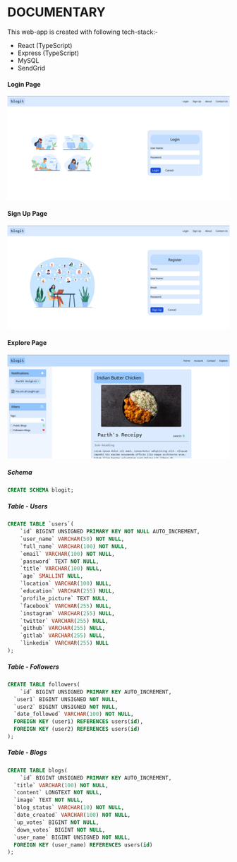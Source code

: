 # DOCUMENTARY

This web-app is created with following tech-stack:-

- React (TypeScript)
- Express (TypeScript)
- MySQL
- SendGrid

#### Login Page

![Login Page](./frontend/public/LoginPage.png)

#### Sign Up Page

![Sign Up Page](./frontend/public/SignUpPage.png)

#### Explore Page

![Explore Page](./frontend/public/ExplorePage.png)

##### Schema

```sql
CREATE SCHEMA blogit;
```

##### Table - Users

```sql
CREATE TABLE `users`(
    `id` BIGINT UNSIGNED PRIMARY KEY NOT NULL AUTO_INCREMENT,
    `user_name` VARCHAR(50) NOT NULL,
    `full_name` VARCHAR(100) NOT NULL,
    `email` VARCHAR(100) NOT NULL,
    `password` TEXT NOT NULL,
    `title` VARCHAR(100) NULL,
    `age` SMALLINT NULL,
    `location` VARCHAR(100) NULL,
    `education` VARCHAR(255) NULL,
    `profile_picture` TEXT NULL,
    `facebook` VARCHAR(255) NULL,
    `instagram` VARCHAR(255) NULL,
    `twitter` VARCHAR(255) NULL,
    `github` VARCHAR(255) NULL,
    `gitlab` VARCHAR(255) NULL,
    `linkedin` VARCHAR(255) NULL
);
```

##### Table - Followers

```sql
CREATE TABLE followers(
	`id` BIGINT UNSIGNED PRIMARY KEY AUTO_INCREMENT,
  `user1` BIGINT UNSIGNED NOT NULL,
  `user2` BIGINT UNSIGNED NOT NULL,
  `date_followed` VARCHAR(100) NOT NULL,
  FOREIGN KEY (user1) REFERENCES users(id),
  FOREIGN KEY (user2) REFERENCES users(id)
);
```

##### Table - Blogs

```sql
CREATE TABLE blogs(
	`id` BIGINT UNSIGNED PRIMARY KEY AUTO_INCREMENT,
  `title` VARCHAR(100) NOT NULL,
  `content` LONGTEXT NOT NULL,
  `image` TEXT NOT NULL,
  `blog_status` VARCHAR(10) NOT NULL,
  `date_created` VARCHAR(100) NOT NULL,
  `up_votes` BIGINT NOT NULL,
  `down_votes` BIGINT NOT NULL,
  `user_name` BIGINT UNSIGNED NOT NULL,
  FOREIGN KEY (user_name) REFERENCES users(id)
);
```
